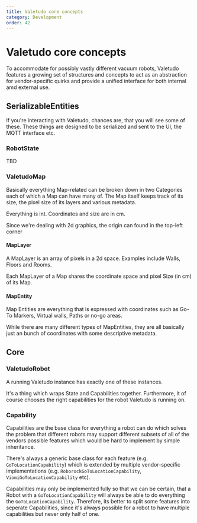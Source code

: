 ```yaml
---
title: Valetudo core concepts
category: Development
order: 42
---
```

# Valetudo core concepts
To accommodate for possibly vastly different vacuum robots, Valetudo features a growing set of structures and concepts
to act as an abstraction for vendor-specific quirks and provide a unified interface for both internal amd external use.

## SerializableEntities
If you're interacting with Valetudo, chances are, that you will see some of these.
These things are designed to be serialized and sent to the UI, the MQTT interface etc.

### RobotState

TBD

### ValetudoMap
Basically everything Map-related can be broken down in two Categories each of which a Map can have many of.
The Map itself keeps track of its size, the pixel size of its layers and various metadata.

Everything is int. Coordinates and size are in cm.

Since we're dealing with 2d graphics, the origin can found in the top-left corner

#### MapLayer
A MapLayer is an array of pixels in a 2d space. Examples include Walls, Floors and Rooms.

Each MapLayer of a Map shares the coordinate space and pixel Size (in cm) of its Map.

#### MapEntity
Map Entities are everything that is expressed with coordinates such as Go-To Markers, Virtual walls, Paths or no-go areas.

While there are many different types of MapEntities, they are all basically just an bunch of coordinates with some descriptive metadata.

## Core

### ValetudoRobot
A running Valetudo instance has exactly one of these instances.

It's a thing which wraps State and Capabilities together.
Furthermore, it of course chooses the right capabilities for the robot Valetudo is running on.

### Capability
Capabilities are the base class for everything a robot can do which solves the problem that different robots may support
different subsets of all of the vendors possible features which would be hard to implement by simple inheritance.

There's always a generic base class for each feature (e.g. `GoToLocationCapability`) which is extended by multiple vendor-specific
implementations (e.g. `RoborockGoToLocationCapability`, `ViomiGoToLocationCapability` etc).

Capabilities may only be implemented fully so that we can be certain, that a Robot with a `GoToLocationCapability` will always be able to
do everything the `GoToLocationCapability`.
Therefore, its better to split some features into seperate Capabilities, since it's always possible for a robot to have
multiple capabilities but never only half of one.
